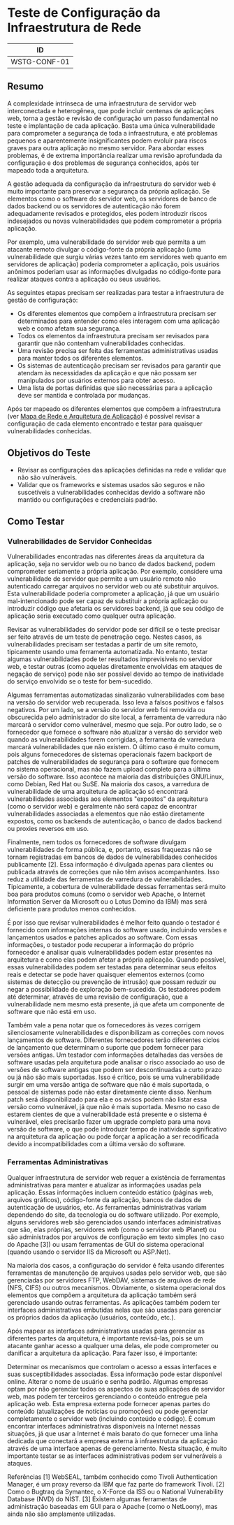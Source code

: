 # Teste de Configuração da Infraestrutura de Rede

|ID          |
|------------|
|WSTG-CONF-01|

## Resumo

A complexidade intrínseca de uma infraestrutura de servidor web interconectada e heterogênea, que pode incluir centenas de aplicações web, torna a gestão e revisão de configuração um passo fundamental no teste e implantação de cada aplicação. Basta uma única vulnerabilidade para comprometer a segurança de toda a infraestrutura, e até problemas pequenos e aparentemente insignificantes podem evoluir para riscos graves para outra aplicação no mesmo servidor. Para abordar esses problemas, é de extrema importância realizar uma revisão aprofundada da configuração e dos problemas de segurança conhecidos, após ter mapeado toda a arquitetura.

A gestão adequada da configuração da infraestrutura do servidor web é muito importante para preservar a segurança da própria aplicação. Se elementos como o software do servidor web, os servidores de banco de dados backend ou os servidores de autenticação não forem adequadamente revisados e protegidos, eles podem introduzir riscos indesejados ou novas vulnerabilidades que podem comprometer a própria aplicação.

Por exemplo, uma vulnerabilidade do servidor web que permita a um atacante remoto divulgar o código-fonte da própria aplicação (uma vulnerabilidade que surgiu várias vezes tanto em servidores web quanto em servidores de aplicação) poderia comprometer a aplicação, pois usuários anônimos poderiam usar as informações divulgadas no código-fonte para realizar ataques contra a aplicação ou seus usuários.

As seguintes etapas precisam ser realizadas para testar a infraestrutura de gestão de configuração:

- Os diferentes elementos que compõem a infraestrutura precisam ser determinados para entender como eles interagem com uma aplicação web e como afetam sua segurança.
- Todos os elementos da infraestrutura precisam ser revisados para garantir que não contenham vulnerabilidades conhecidas.
- Uma revisão precisa ser feita das ferramentas administrativas usadas para manter todos os diferentes elementos.
- Os sistemas de autenticação precisam ser revisados para garantir que atendam às necessidades da aplicação e que não possam ser manipulados por usuários externos para obter acesso.
- Uma lista de portas definidas que são necessárias para a aplicação deve ser mantida e controlada por mudanças.

Após ter mapeado os diferentes elementos que compõem a infraestrutura (ver [Mapa de Rede e Arquitetura de Aplicação](../01-Information_Gathering/10-Map_Application_Architecture.md)) é possível revisar a configuração de cada elemento encontrado e testar para quaisquer vulnerabilidades conhecidas.

## Objetivos do Teste

- Revisar as configurações das aplicações definidas na rede e validar que não são vulneráveis.
- Validar que os frameworks e sistemas usados são seguros e não suscetíveis a vulnerabilidades conhecidas devido a software não mantido ou configurações e credenciais padrão.

## Como Testar

### Vulnerabilidades de Servidor Conhecidas

Vulnerabilidades encontradas nas diferentes áreas da arquitetura da aplicação, seja no servidor web ou no banco de dados backend, podem comprometer seriamente a própria aplicação. Por exemplo, considere uma vulnerabilidade de servidor que permite a um usuário remoto não autenticado carregar arquivos no servidor web ou até substituir arquivos. Esta vulnerabilidade poderia comprometer a aplicação, já que um usuário mal-intencionado pode ser capaz de substituir a própria aplicação ou introduzir código que afetaria os servidores backend, já que seu código de aplicação seria executado como qualquer outra aplicação.

Revisar as vulnerabilidades do servidor pode ser difícil se o teste precisar ser feito através de um teste de penetração cego. Nestes casos, as vulnerabilidades precisam ser testadas a partir de um site remoto, tipicamente usando uma ferramenta automatizada. No entanto, testar algumas vulnerabilidades pode ter resultados imprevisíveis no servidor web, e testar outras (como aquelas diretamente envolvidas em ataques de negação de serviço) pode não ser possível devido ao tempo de inatividade do serviço envolvido se o teste for bem-sucedido.



Algumas ferramentas automatizadas sinalizarão vulnerabilidades com base na versão do servidor web recuperada. Isso leva a falsos positivos e falsos negativos. Por um lado, se a versão do servidor web foi removida ou obscurecida pelo administrador do site local, a ferramenta de varredura não marcará o servidor como vulnerável, mesmo que seja. Por outro lado, se o fornecedor que fornece o software não atualizar a versão do servidor web quando as vulnerabilidades forem corrigidas, a ferramenta de varredura marcará vulnerabilidades que não existem. O último caso é muito comum, pois alguns fornecedores de sistemas operacionais fazem backport de patches de vulnerabilidades de segurança para o software que fornecem no sistema operacional, mas não fazem upload completo para a última versão do software. Isso acontece na maioria das distribuições GNU/Linux, como Debian, Red Hat ou SuSE. Na maioria dos casos, a varredura de vulnerabilidade de uma arquitetura de aplicação só encontrará vulnerabilidades associadas aos elementos "expostos" da arquitetura (como o servidor web) e geralmente não será capaz de encontrar vulnerabilidades associadas a elementos que não estão diretamente expostos, como os backends de autenticação, o banco de dados backend ou proxies reversos em uso.

Finalmente, nem todos os fornecedores de software divulgam vulnerabilidades de forma pública, e, portanto, essas fraquezas não se tornam registradas em bancos de dados de vulnerabilidades conhecidos publicamente [2]. Essa informação é divulgada apenas para clientes ou publicada através de correções que não têm avisos acompanhantes. Isso reduz a utilidade das ferramentas de varredura de vulnerabilidades. Tipicamente, a cobertura de vulnerabilidade dessas ferramentas será muito boa para produtos comuns (como o servidor web Apache, o Internet Information Server da Microsoft ou o Lotus Domino da IBM) mas será deficiente para produtos menos conhecidos.

É por isso que revisar vulnerabilidades é melhor feito quando o testador é fornecido com informações internas do software usado, incluindo versões e lançamentos usados e patches aplicados ao software. Com essas informações, o testador pode recuperar a informação do próprio fornecedor e analisar quais vulnerabilidades podem estar presentes na arquitetura e como elas podem afetar a própria aplicação. Quando possível, essas vulnerabilidades podem ser testadas para determinar seus efeitos reais e detectar se pode haver quaisquer elementos externos (como sistemas de detecção ou prevenção de intrusão) que possam reduzir ou negar a possibilidade de exploração bem-sucedida. Os testadores podem até determinar, através de uma revisão de configuração, que a vulnerabilidade nem mesmo está presente, já que afeta um componente de software que não está em uso.

Também vale a pena notar que os fornecedores às vezes corrigem silenciosamente vulnerabilidades e disponibilizam as correções com novos lançamentos de software. Diferentes fornecedores terão diferentes ciclos de lançamento que determinam o suporte que podem fornecer para versões antigas. Um testador com informações detalhadas das versões de software usadas pela arquitetura pode analisar o risco associado ao uso de versões de software antigas que podem ser descontinuadas a curto prazo ou já não são mais suportadas. Isso é crítico, pois se uma vulnerabilidade surgir em uma versão antiga de software que não é mais suportada, o pessoal de sistemas pode não estar diretamente ciente disso. Nenhum patch será disponibilizado para ela e os avisos podem não listar essa versão como vulnerável, já que não é mais suportada. Mesmo no caso de estarem cientes de que a vulnerabilidade está presente e o sistema é vulnerável, eles precisarão fazer um upgrade completo para uma nova versão de software, o que pode introduzir tempo de inatividade significativo na arquitetura da aplicação ou pode forçar a aplicação a ser recodificada devido a incompatibilidades com a última versão do software.

### Ferramentas Administrativas

Qualquer infraestrutura de servidor web requer a existência de ferramentas administrativas para manter e atualizar as informações usadas pela aplicação. Essas informações incluem conteúdo estático (páginas web, arquivos gráficos), código-fonte da aplicação, bancos de dados de autenticação de usuários, etc. As ferramentas administrativas variam dependendo do site, da tecnologia ou do software utilizado. Por exemplo, alguns servidores web são gerenciados usando interfaces administrativas que são, elas próprias, servidores web (como o servidor web iPlanet) ou são administrados por arquivos de configuração em texto simples (no caso do Apache [3]) ou usam ferramentas de GUI do sistema operacional (quando usando o servidor IIS da Microsoft ou ASP.Net).

Na maioria dos casos, a configuração do servidor é feita usando diferentes ferramentas de manutenção de arquivos usadas pelo servidor web, que são gerenciadas por servidores FTP, WebDAV, sistemas de arquivos de rede (NFS, CIFS) ou outros mecanismos. Obviamente, o sistema operacional dos elementos que compõem a arquitetura da aplicação também será gerenciado usando outras ferramentas. As aplicações também podem ter interfaces administrativas embutidas nelas que são usadas para gerenciar os próprios dados da aplicação (usuários, conteúdo, etc.).

Após mapear as interfaces administrativas usadas para gerenciar as diferentes partes da arquitetura, é importante revisá-las, pois se um atacante ganhar acesso a qualquer uma delas, ele pode comprometer ou danificar a arquitetura da aplicação. Para fazer isso, é importante:

Determinar os mecanismos que controlam o acesso a essas interfaces e suas susceptibilidades associadas. Essa informação pode estar disponível online.
Alterar o nome de usuário e senha padrão.
Algumas empresas optam por não gerenciar todos os aspectos de suas aplicações de servidor web, mas podem ter terceiros gerenciando o conteúdo entregue pela aplicação web. Esta empresa externa pode fornecer apenas partes do conteúdo (atualizações de notícias ou promoções) ou pode gerenciar completamente o servidor web (incluindo conteúdo e código). É comum encontrar interfaces administrativas disponíveis na Internet nessas situações, já que usar a Internet é mais barato do que fornecer uma linha dedicada que conectará a empresa externa à infraestrutura da aplicação através de uma interface apenas de gerenciamento. Nesta situação, é muito importante testar se as interfaces administrativas podem ser vulneráveis a ataques.

Referências
[1] WebSEAL, também conhecido como Tivoli Authentication Manager, é um proxy reverso da IBM que faz parte do framework Tivoli.
[2] Como o Bugtraq da Symantec, o X-Force da ISS ou o National Vulnerability Database (NVD) do NIST.
[3] Existem algumas ferramentas de administração baseadas em GUI para o Apache (como o NetLoony), mas ainda não são amplamente utilizadas.